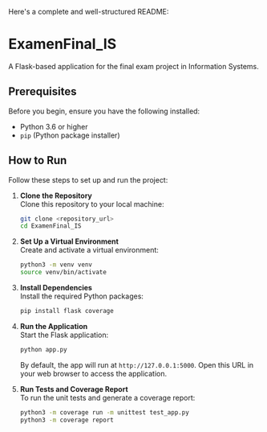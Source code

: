 Here's a complete and well-structured README:

# ExamenFinal_IS

A Flask-based application for the final exam project in Information Systems.

## Prerequisites

Before you begin, ensure you have the following installed:
- Python 3.6 or higher
- `pip` (Python package installer)

## How to Run

Follow these steps to set up and run the project:

1. **Clone the Repository**  
   Clone this repository to your local machine:
   ```bash
   git clone <repository_url>
   cd ExamenFinal_IS
   ```

2. **Set Up a Virtual Environment**  
   Create and activate a virtual environment:
   ```bash
   python3 -m venv venv
   source venv/bin/activate
   ```

3. **Install Dependencies**  
   Install the required Python packages:
   ```bash
   pip install flask coverage
   ```

4. **Run the Application**  
   Start the Flask application:
   ```bash
   python app.py
   ```

   By default, the app will run at `http://127.0.0.1:5000`. Open this URL in your web browser to access the application.

5. **Run Tests and Coverage Report**  
   To run the unit tests and generate a coverage report:
   ```bash
   python3 -m coverage run -m unittest test_app.py
   python3 -m coverage report
   ```
